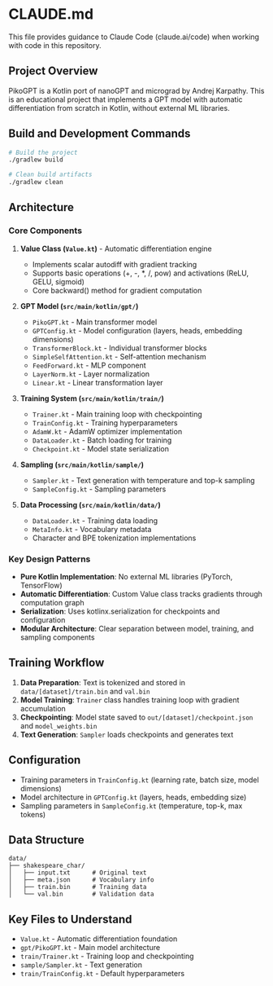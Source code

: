 # CLAUDE.md

This file provides guidance to Claude Code (claude.ai/code) when working with code in this repository.

## Project Overview

PikoGPT is a Kotlin port of nanoGPT and micrograd by Andrej Karpathy. This is an educational project that implements a GPT model with automatic differentiation from scratch in Kotlin, without external ML libraries.

## Build and Development Commands

```bash
# Build the project
./gradlew build

# Clean build artifacts
./gradlew clean
```

## Architecture

### Core Components

1. **Value Class (`Value.kt`)** - Automatic differentiation engine
   - Implements scalar autodiff with gradient tracking
   - Supports basic operations (+, -, *, /, pow) and activations (ReLU, GELU, sigmoid)
   - Core backward() method for gradient computation

2. **GPT Model (`src/main/kotlin/gpt/`)**
   - `PikoGPT.kt` - Main transformer model
   - `GPTConfig.kt` - Model configuration (layers, heads, embedding dimensions)
   - `TransformerBlock.kt` - Individual transformer blocks
   - `SimpleSelfAttention.kt` - Self-attention mechanism
   - `FeedForward.kt` - MLP component
   - `LayerNorm.kt` - Layer normalization
   - `Linear.kt` - Linear transformation layer

3. **Training System (`src/main/kotlin/train/`)**
   - `Trainer.kt` - Main training loop with checkpointing
   - `TrainConfig.kt` - Training hyperparameters
   - `AdamW.kt` - AdamW optimizer implementation
   - `DataLoader.kt` - Batch loading for training
   - `Checkpoint.kt` - Model state serialization

4. **Sampling (`src/main/kotlin/sample/`)**
   - `Sampler.kt` - Text generation with temperature and top-k sampling
   - `SampleConfig.kt` - Sampling parameters

5. **Data Processing (`src/main/kotlin/data/`)**
   - `DataLoader.kt` - Training data loading
   - `MetaInfo.kt` - Vocabulary metadata
   - Character and BPE tokenization implementations

### Key Design Patterns

- **Pure Kotlin Implementation**: No external ML libraries (PyTorch, TensorFlow)
- **Automatic Differentiation**: Custom Value class tracks gradients through computation graph
- **Serialization**: Uses kotlinx.serialization for checkpoints and configuration
- **Modular Architecture**: Clear separation between model, training, and sampling components

## Training Workflow

1. **Data Preparation**: Text is tokenized and stored in `data/[dataset]/train.bin` and `val.bin`
2. **Model Training**: `Trainer` class handles training loop with gradient accumulation
3. **Checkpointing**: Model state saved to `out/[dataset]/checkpoint.json` and `model_weights.bin`
4. **Text Generation**: `Sampler` loads checkpoints and generates text

## Configuration

- Training parameters in `TrainConfig.kt` (learning rate, batch size, model dimensions)
- Model architecture in `GPTConfig.kt` (layers, heads, embedding size)
- Sampling parameters in `SampleConfig.kt` (temperature, top-k, max tokens)

## Data Structure

```
data/
├── shakespeare_char/
│   ├── input.txt      # Original text
│   ├── meta.json      # Vocabulary info
│   ├── train.bin      # Training data
│   └── val.bin        # Validation data
```

## Key Files to Understand

- `Value.kt` - Automatic differentiation foundation
- `gpt/PikoGPT.kt` - Main model architecture
- `train/Trainer.kt` - Training loop and checkpointing
- `sample/Sampler.kt` - Text generation
- `train/TrainConfig.kt` - Default hyperparameters

